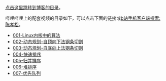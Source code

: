 [点击这里跳转到博客的目录](https://chenxiaosong.com/course/algorithm/algorithm.html)。

哔哩哔哩上的配套视频的目录如下，可以点击下面的链接或[b站手机客户端搜索: 陈孝松](https://chenxiaosong.com/bili)。

- [001-Linux内核中的算法](https://www.bilibili.com/video/BV1cNxueQEmn/)
- [002-动态规划-自顶向下法钢条切割](https://www.bilibili.com/video/BV1wPxuepEhe/)
- [003-动态规划-自底向上法钢条切割](https://www.bilibili.com/video/BV1wPxuepEhA/)
- [004-快速排序](https://www.bilibili.com/video/BV11u2VYTE5Q/)
- [005-归并排序](https://www.bilibili.com/video/BV1NKmMYZErm/)
- [006-堆排序](https://www.bilibili.com/video/BV1gfmTYYEMC/)
- [007-优先队列](https://www.bilibili.com/video/BV1pNCRY3EUS/)

